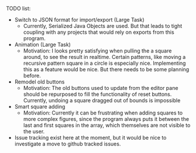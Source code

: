 TODO list:

- Switch to JSON format for import/export (Large Task)
  - Currently, Serialized Java Objects are used. But that leads to tight coupling with any projects that would rely on exports from this program.
- Animation (Large Task)
  - Motivation: I looks pretty satisfying when pulling the a square around, to see the result in realtime. Certain patterns, like moving a recursive pattern square in a circle is especially nice. Implementing this as a feature would be nice. But there needs to be some planning before.
- Remodel old buttons
  - Motivation: The old buttons used to update from the editor pane should be repurposed to fill the functionality of reset buttons. Currently, undoing a square dragged out of bounds is impossible
- Smart square adding
  - Motivation: Currently it can be frustrating when adding squares to more complex figures, since the program always puts it between the last and first squares in the array, which themselves are not visible to the user.
- Issue tracking exist here at the moment, but it would be nice to investigate a move to github tracked issues.



